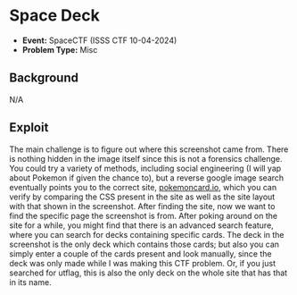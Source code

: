 # Space Deck
* **Event:** SpaceCTF (ISSS CTF 10-04-2024)
* **Problem Type:** Misc

## Background
N/A

## Exploit

The main challenge is to figure out where this screenshot came from. There is nothing hidden in the
image itself since this is not a forensics challenge. You could try a variety of methods, including
social engineering (I will yap about Pokemon if given the chance to), but a reverse google image
search eventually points you to the correct site, [pokemoncard.io](https://pokemoncard.io), which
you can verify by comparing the CSS present in the site as well as the site layout with that shown
in the screenshot. After finding the site, now we want to find the specific page the screenshot is
from. After poking around on the site for a while, you might find that there is an advanced search
feature, where you can search for decks containing specific cards. The deck in the screenshot is the
only deck which contains those cards; but also you can simply enter a couple of the cards present
and look manually, since the deck was only made while I was making this CTF problem. Or, if you just
searched for utflag, this is also the only deck on the whole site that has that in its name.